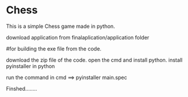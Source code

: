 # Chess

This is a simple Chess game made in python.

 download application from finalaplication/application folder
 
 
 
 
 #for building the exe file from the code.
 
 download the zip file of the code.
 open the cmd and install python.
 install pyinstaller in python
 
  run the command in cmd ==> pyinstaller main.spec 
  
  Finshed........
  
 
